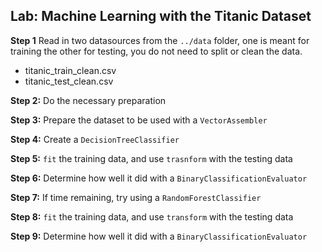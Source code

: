 
## Lab: Machine Learning with the Titanic Dataset

**Step 1** Read in two datasources from the `../data` folder, one is meant for training the other for testing, you do not need to split or clean the data. 

  * titanic_train_clean.csv
  * titanic_test_clean.csv 

**Step 2:** Do the necessary preparation

**Step 3:** Prepare the dataset to be used with a `VectorAssembler`

**Step 4:** Create a `DecisionTreeClassifier`

**Step 5:** `fit` the training data, and use `trasnform` with the testing data

**Step 6:** Determine how well it did with a `BinaryClassificationEvaluator`

**Step 7:** If time remaining, try using a `RandomForestClassifier`

**Step 8:** `fit` the training data, and use `transform` with the testing data

**Step 9:** Determine how well it did with a `BinaryClassificationEvaluator`
